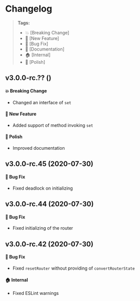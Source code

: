 Changelog
=========

> **Tags:**
> - :boom:       [Breaking Change]
> - :rocket:     [New Feature]
> - :bug:        [Bug Fix]
> - :memo:       [Documentation]
> - :house:      [Internal]
> - :nail_care:  [Polish]

## v3.0.0-rc.?? ()

#### :boom: Breaking Change

* Changed an interface of `set`

#### :rocket: New Feature

* Added support of method invoking `set`

#### :nail_care: Polish

* Improved documentation

## v3.0.0-rc.45 (2020-07-30)

#### :bug: Bug Fix

* Fixed deadlock on initializing

## v3.0.0-rc.44 (2020-07-30)

#### :bug: Bug Fix

* Fixed initializing of the router

## v3.0.0-rc.42 (2020-07-30)

#### :bug: Bug Fix

* Fixed `resetRouter` without providing of `convertRouterState`

#### :house: Internal

* Fixed ESLint warnings
